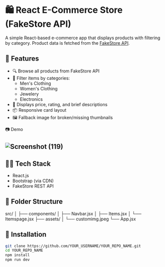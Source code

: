 # 🛍️ React E-Commerce Store (FakeStore API)

A simple React-based e-commerce app that displays products with filtering by category. Product data is fetched from the [FakeStore API](https://fakestoreapi.com/).

## 🚀 Features

- 🔍 Browse all products from FakeStore API
- 🎯 Filter items by categories:
  - Men's Clothing
  - Women's Clothing
  - Jewelery
  - Electronics
- 🌟 Displays price, rating, and brief descriptions
- 📦 Responsive card layout
- 🖼 Fallback image for broken/missing thumbnails


📷 Demo
## ![Screenshot (119)](https://github.com/user-attachments/assets/d695bc73-2dc9-49ea-bfcd-f2cdc61ee2af)
>

## 🧑‍💻 Tech Stack

- React.js
- Bootstrap (via CDN)
- FakeStore REST API

## 📁 Folder Structure


src/
│
├── components/
│ ├── Navbar.jsx
│ ├── Items.jsx
│ └── Itemspage.jsx
├── assets/
│ └── customimg.jpeg
└── App.jsx


## 🔧 Installation

```bash
git clone https://github.com/YOUR_USERNAME/YOUR_REPO_NAME.git
cd YOUR_REPO_NAME
npm install
npm run dev 
